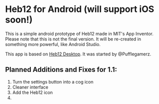# Heb12 for Android (will support iOS soon!)
This is a simple android prototype of Heb12 made in MIT's App Inventor. Please note that this is not the final version. It will be re-created in something more powerful, like Android Studio.

This app is based on [Heb12 Desktop](https://github.com/heb12/heb12). It was started by @Pufflegamerz. 

## Planned Additions and Fixes for 1.1:
1. Turn the settings button into a cog icon
2. Cleaner interface
3. Add the Heb12 icon
4. 
